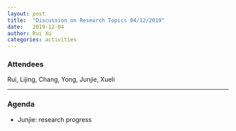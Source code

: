 ```yaml
---
layout: post
title:  "Discussion on Research Topics 04/12/2019"
date:   2019-12-04
author: Rui Xu
categories: activities
---
```



### Attendees

Rui, Lijing, Chang, Yong, Junjie, Xueli

---

### Agenda

- Junjie: research progress
